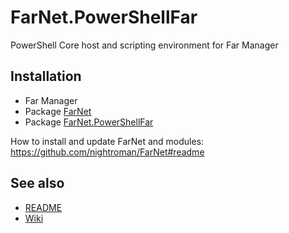 ﻿# FarNet.PowerShellFar

PowerShell Core host and scripting environment for Far Manager

## Installation

- Far Manager
- Package [FarNet](https://www.nuget.org/packages/FarNet/)
- Package [FarNet.PowerShellFar](https://www.nuget.org/packages/FarNet.PowerShellFar/)

How to install and update FarNet and modules:\
https://github.com/nightroman/FarNet#readme

## See also

- [README](https://github.com/nightroman/FarNet/tree/main/PowerShellFar#readme)
- [Wiki](https://github.com/nightroman/FarNet/wiki/PowerShellFar)
